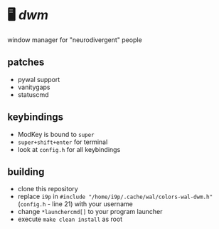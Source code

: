 # 🖥 *dwm*

window manager for "neurodivergent" people

## patches

+ pywal support
+ vanitygaps
+ statuscmd

## keybindings

+ ModKey is bound to `super`
+ `super+shift+enter` for terminal
+ look at `config.h` for all keybindings

## building

+ clone this repository
+ replace `i9p` in `#include "/home/i9p/.cache/wal/colors-wal-dwm.h"` (`config.h` - line 21) with your username
+ change `*launchercmd[]` to your program launcher
+ execute `make clean install` as root

